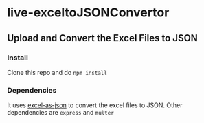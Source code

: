 # live-exceltoJSONConvertor

## Upload and Convert the Excel Files to JSON

### Install

Clone this repo and do `npm install`

### Dependencies

It uses [excel-as-json](https://github.com/stevetarver/excel-as-json) to convert the excel files to JSON. Other dependencies are `express` and `multer`

